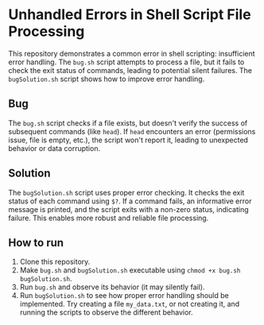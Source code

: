 # Unhandled Errors in Shell Script File Processing

This repository demonstrates a common error in shell scripting: insufficient error handling. The `bug.sh` script attempts to process a file, but it fails to check the exit status of commands, leading to potential silent failures.  The `bugSolution.sh` script shows how to improve error handling.

## Bug

The `bug.sh` script checks if a file exists, but doesn't verify the success of subsequent commands (like `head`). If `head` encounters an error (permissions issue, file is empty, etc.), the script won't report it, leading to unexpected behavior or data corruption.

## Solution

The `bugSolution.sh` script uses proper error checking.  It checks the exit status of each command using `$?`. If a command fails, an informative error message is printed, and the script exits with a non-zero status, indicating failure.  This enables more robust and reliable file processing.

## How to run

1. Clone this repository.
2. Make `bug.sh` and `bugSolution.sh` executable using `chmod +x bug.sh bugSolution.sh`.
3. Run `bug.sh` and observe its behavior (it may silently fail).
4. Run `bugSolution.sh` to see how proper error handling should be implemented.  Try creating a file `my_data.txt`, or not creating it, and running the scripts to observe the different behavior.